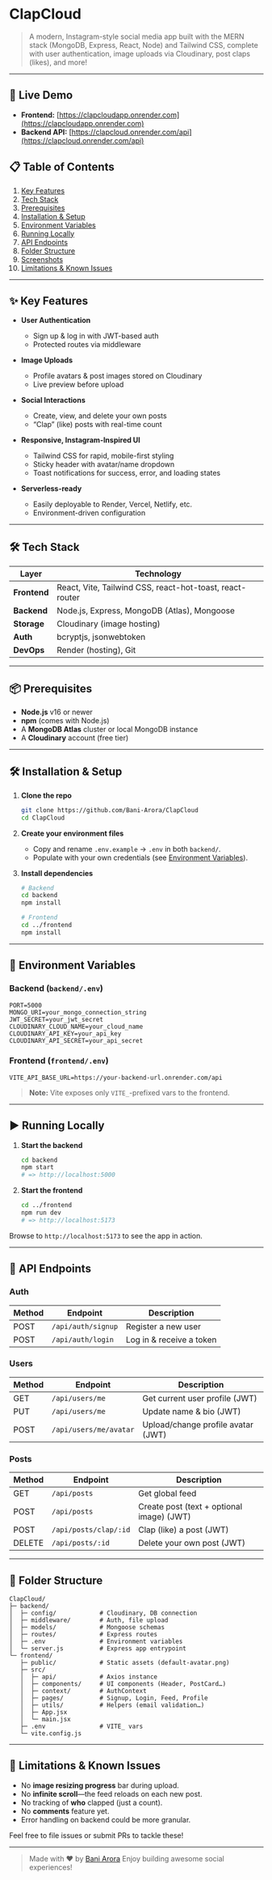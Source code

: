 # ClapCloud

> A modern, Instagram-style social media app built with the MERN stack (MongoDB, Express, React, Node) and Tailwind CSS, complete with user authentication, image uploads via Cloudinary, post claps (likes), and more!

---

## 🚀 Live Demo

* **Frontend:** [https://clapcloudapp.onrender.com](https://clapcloudapp.onrender.com)
* **Backend API:** [https://clapcloud.onrender.com/api](https://clapcloud.onrender.com/api)


## 📋 Table of Contents

1. [Key Features](#key-features)
2. [Tech Stack](#tech-stack)
3. [Prerequisites](#prerequisites)
4. [Installation & Setup](#installation--setup)
5. [Environment Variables](#environment-variables)
6. [Running Locally](#running-locally)
7. [API Endpoints](#api-endpoints)
8. [Folder Structure](#folder-structure)
9. [Screenshots](#screenshots)
10. [Limitations & Known Issues](#limitations--known-issues)

---

## ✨ Key Features

* **User Authentication**

  * Sign up & log in with JWT-based auth
  * Protected routes via middleware
* **Image Uploads**

  * Profile avatars & post images stored on Cloudinary
  * Live preview before upload
* **Social Interactions**

  * Create, view, and delete your own posts
  * “Clap” (like) posts with real-time count
* **Responsive, Instagram-Inspired UI**

  * Tailwind CSS for rapid, mobile-first styling
  * Sticky header with avatar/name dropdown
  * Toast notifications for success, error, and loading states
* **Serverless-ready**

  * Easily deployable to Render, Vercel, Netlify, etc.
  * Environment-driven configuration

---

## 🛠️ Tech Stack

| Layer        | Technology                                               |
| ------------ | -------------------------------------------------------- |
| **Frontend** | React, Vite, Tailwind CSS, react-hot-toast, react-router |
| **Backend**  | Node.js, Express, MongoDB (Atlas), Mongoose              |
| **Storage**  | Cloudinary (image hosting)                               |
| **Auth**     | bcryptjs, jsonwebtoken                                   |
| **DevOps**   | Render (hosting), Git                                    |

---

## 📦 Prerequisites

* **Node.js** v16 or newer
* **npm** (comes with Node.js)
* A **MongoDB Atlas** cluster or local MongoDB instance
* A **Cloudinary** account (free tier)

---

## 🛠️ Installation & Setup

1. **Clone the repo**

   ```bash
   git clone https://github.com/Bani-Arora/ClapCloud
   cd ClapCloud
   ```

2. **Create your environment files**

   * Copy and rename `.env.example` → `.env` in both `backend/`.
   * Populate with your own credentials (see [Environment Variables](#environment-variables)).

3. **Install dependencies**

   ```bash
   # Backend
   cd backend
   npm install

   # Frontend
   cd ../frontend
   npm install
   ```

---

## 🔑 Environment Variables

### Backend (`backend/.env`)

```env
PORT=5000
MONGO_URI=your_mongo_connection_string
JWT_SECRET=your_jwt_secret
CLOUDINARY_CLOUD_NAME=your_cloud_name
CLOUDINARY_API_KEY=your_api_key
CLOUDINARY_API_SECRET=your_api_secret
```

### Frontend (`frontend/.env`)

```env
VITE_API_BASE_URL=https://your-backend-url.onrender.com/api
```

> **Note:** Vite exposes only `VITE_`-prefixed vars to the frontend.

---

## ▶️ Running Locally

1. **Start the backend**

   ```bash
   cd backend
   npm start
   # => http://localhost:5000
   ```

2. **Start the frontend**

   ```bash
   cd ../frontend
   npm run dev
   # => http://localhost:5173
   ```

Browse to `http://localhost:5173` to see the app in action.

---

## 📡 API Endpoints

### Auth

| Method | Endpoint           | Description              |
| ------ | ------------------ | ------------------------ |
| POST   | `/api/auth/signup` | Register a new user      |
| POST   | `/api/auth/login`  | Log in & receive a token |

### Users

| Method | Endpoint               | Description                        |
| ------ | ---------------------- | ---------------------------------- |
| GET    | `/api/users/me`        | Get current user profile (JWT)     |
| PUT    | `/api/users/me`        | Update name & bio (JWT)            |
| POST   | `/api/users/me/avatar` | Upload/change profile avatar (JWT) |

### Posts

| Method | Endpoint              | Description                               |
| ------ | --------------------- | ----------------------------------------- |
| GET    | `/api/posts`          | Get global feed                           |
| POST   | `/api/posts`          | Create post (text + optional image) (JWT) |
| POST   | `/api/posts/clap/:id` | Clap (like) a post (JWT)                  |
| DELETE | `/api/posts/:id`      | Delete your own post (JWT)                |

---

## 📁 Folder Structure

```
ClapCloud/
├─ backend/
│  ├─ config/            # Cloudinary, DB connection
│  ├─ middleware/        # Auth, file upload
│  ├─ models/            # Mongoose schemas
│  ├─ routes/            # Express routes
│  ├─ .env               # Environment variables
│  └─ server.js          # Express app entrypoint
└─ frontend/
   ├─ public/            # Static assets (default-avatar.png)
   ├─ src/
   │  ├─ api/            # Axios instance
   │  ├─ components/     # UI components (Header, PostCard…)
   │  ├─ context/        # AuthContext
   │  ├─ pages/          # Signup, Login, Feed, Profile
   │  ├─ utils/          # Helpers (email validation…)
   │  ├─ App.jsx
   │  └─ main.jsx
   ├─ .env               # VITE_ vars
   └─ vite.config.js
```

---



## 🛑 Limitations & Known Issues

* No **image resizing progress** bar during upload.
* No **infinite scroll**—the feed reloads on each new post.
* No tracking of **who** clapped (just a count).
* No **comments** feature yet.
* Error handling on backend could be more granular.

Feel free to file issues or submit PRs to tackle these!

---


> Made with ❤️ by [Bani Arora](https://github.com/Bani-Arora)
> Enjoy building awesome social experiences!
